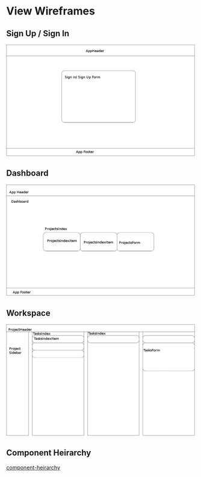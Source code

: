 # View Wireframes

## Sign Up / Sign In
![signin]

## Dashboard
![dashboard]

## Workspace
![workspace]

## Component Heirarchy
[component-heirarchy]

[signin]: ./wireframes/signin.png
[dashboard]: ./wireframes/dashboard.png
[workspace]: ./wireframes/workspace.png
[component-heirarchy]: ./wireframes/component-heirarchy.md
